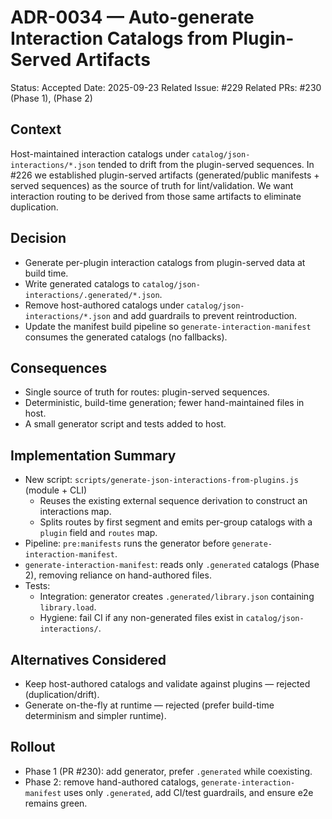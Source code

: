 # ADR-0034 — Auto-generate Interaction Catalogs from Plugin-Served Artifacts

Status: Accepted
Date: 2025-09-23
Related Issue: #229
Related PRs: #230 (Phase 1), <pending> (Phase 2)

## Context
Host-maintained interaction catalogs under `catalog/json-interactions/*.json` tended to drift from the plugin-served sequences. In #226 we established plugin-served artifacts (generated/public manifests + served sequences) as the source of truth for lint/validation. We want interaction routing to be derived from those same artifacts to eliminate duplication.

## Decision
- Generate per-plugin interaction catalogs from plugin-served data at build time.
- Write generated catalogs to `catalog/json-interactions/.generated/*.json`.
- Remove host-authored catalogs under `catalog/json-interactions/*.json` and add guardrails to prevent reintroduction.
- Update the manifest build pipeline so `generate-interaction-manifest` consumes the generated catalogs (no fallbacks).

## Consequences
- Single source of truth for routes: plugin-served sequences.
- Deterministic, build-time generation; fewer hand-maintained files in host.
- A small generator script and tests added to host.

## Implementation Summary
- New script: `scripts/generate-json-interactions-from-plugins.js` (module + CLI)
  - Reuses the existing external sequence derivation to construct an interactions map.
  - Splits routes by first segment and emits per-group catalogs with a `plugin` field and `routes` map.
- Pipeline: `pre:manifests` runs the generator before `generate-interaction-manifest`.
- `generate-interaction-manifest`: reads only `.generated` catalogs (Phase 2), removing reliance on hand-authored files.
- Tests:
  - Integration: generator creates `.generated/library.json` containing `library.load`.
  - Hygiene: fail CI if any non-generated files exist in `catalog/json-interactions/`.

## Alternatives Considered
- Keep host-authored catalogs and validate against plugins — rejected (duplication/drift).
- Generate on-the-fly at runtime — rejected (prefer build-time determinism and simpler runtime).

## Rollout
- Phase 1 (PR #230): add generator, prefer `.generated` while coexisting.
- Phase 2: remove hand-authored catalogs, `generate-interaction-manifest` uses only `.generated`, add CI/test guardrails, and ensure e2e remains green.

